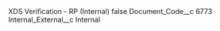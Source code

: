 <?xml version="1.0" encoding="UTF-8"?>
<CustomMetadata xmlns="http://soap.sforce.com/2006/04/metadata" xmlns:xsi="http://www.w3.org/2001/XMLSchema-instance" xmlns:xsd="http://www.w3.org/2001/XMLSchema">
    <label>XDS Verification - RP (Internal)</label>
    <protected>false</protected>
    <values>
        <field>Document_Code__c</field>
        <value xsi:type="xsd:string">6773</value>
    </values>
    <values>
        <field>Internal_External__c</field>
        <value xsi:type="xsd:string">Internal</value>
    </values>
</CustomMetadata>
